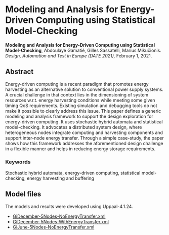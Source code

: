 # Modeling and Analysis for Energy-Driven Computing using Statistical Model-Checking
**Modeling and Analysis for Energy-Driven Computing using Statistical Model-Checking**, Abdoulaye Gamatié, Gilles Sassatelli, Marius Mikučionis. *Design, Automation and Test in Europe (DATE 2021),* February 1, 2021.

## Abstract
Energy-driven computing is a recent paradigm that
promotes energy harvesting as an alternative solution to conventional power supply systems.
A crucial challenge in that context
lies in the dimensioning of system resources w.r.t. energy harvesting conditions while meeting some given timing QoS requirements.
Existing simulation and debugging tools do not make it possible to
clearly address this issue. This paper defines a generic modeling
and analysis framework to support the design exploration for
energy-driven computing. It uses stochastic hybrid automata
and statistical model-checking. It advocates a distributed system design,
where heterogeneous nodes integrate computing and
harvesting components and support inter-node energy transfer.
Through a simple case-study, the paper shows how this framework
addresses the aforementioned design challenge in a flexible manner
and helps in reducing energy storage requirements.

### Keywords
Stochastic hybrid automata, energy-driven computing, statistical model-checking, energy harvesting and buffering

## Model files
The models and results were developed using Uppaal-4.1.24.
 - [GiDecember-5Nodes-NoEnergyTransfer.xml](GiDecember-5Nodes-NoEnergyTransfer.xml)
 - [GiDecember-5Nodes-WithEnergyTransfer.xml](GiDecember-5Nodes-WithEnergyTransfer.xml)
 - [GiJune-5Nodes-NoEnergyTransfer.xml](GiJune-5Nodes-NoEnergyTransfer.xml)
 
